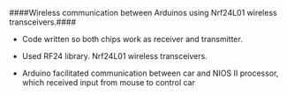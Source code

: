 ####Wireless communication between Arduinos using Nrf24L01 wireless transceivers.####

* Code written so both chips work as receiver and transmitter.

* Used RF24 library. Nrf24L01 wireless transceivers.

* Arduino facilitated communication between car and NIOS II processor, which received input from mouse to control car
